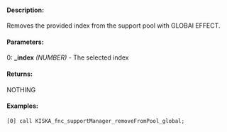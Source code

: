 #### Description:
Removes the provided index from the support pool with GLOBAl EFFECT.

#### Parameters:
0: **_index** *(NUMBER)* - The selected index

#### Returns:
NOTHING

#### Examples:
```sqf
[0] call KISKA_fnc_supportManager_removeFromPool_global;
```

